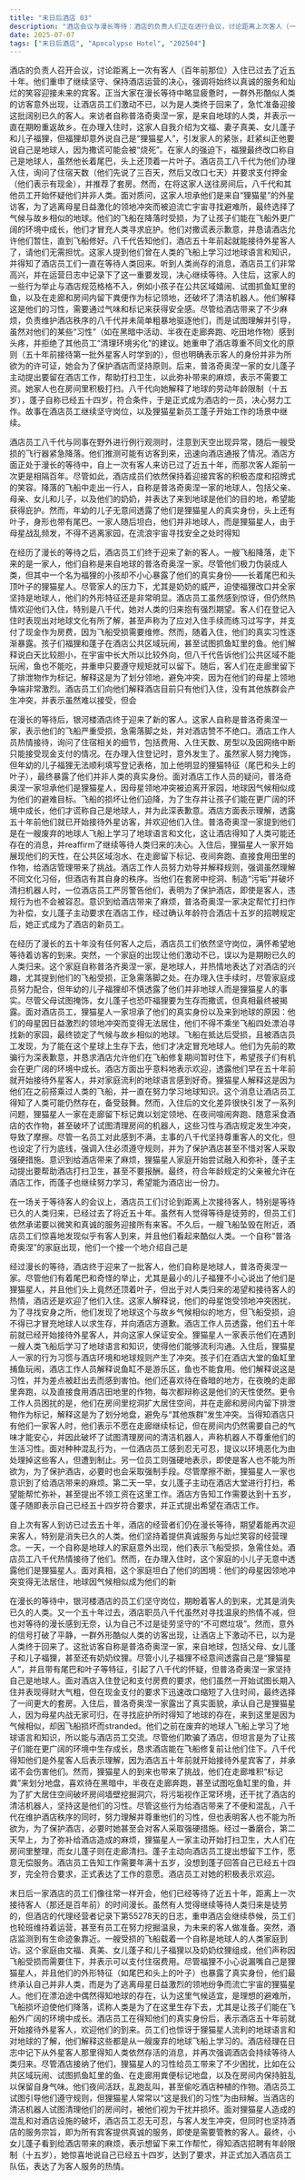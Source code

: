 ```yaml
---
title: "末日后酒店 03"
description: "酒店会议与漫长等待：酒店的负责人们正在进行会议，讨论距离上次客人（一百年前）光临后，已经过去了近五十年，并决定继续等待，保持酒店的运营状态。他们强调要以真诚的服务和灿烂的笑容迎接未来的客人。神秘飞船的到来：正在进行野外观测的酒店员工八千代和另一名员工观察到天空中出现异常，一艘受损的飞船降落。他们猜测可能有客人到来，并迅速通知酒店。自称是地球人的客人：酒店员工们前去迎接飞船下来的人。下来的是一家狸猫星人（狸猫星人，原文备注为指浣熊，但对话中明确说是狸猫星人），他们声称自己是地球人，名为普洛奇奥涅一家。尽管其中一个小孩（福狸）暴露了自己是狸猫星人，长着尾巴和叶子，但在家人的压力下，最终全家都坚持是地球人。入住酒店及身份暴露：普洛奇奥涅一家表示飞船严重受损，正需要住所，并对酒店表示赞赏。酒店询问了房费、住宿天数、房型和支付方式（现金支付，因网络断开）。他们在办理入住时，由于狸猫星人无法顺利填写登记表，最终暴露了不是人类的身份。狸猫星人解释来由：狸猫星人一家承认自己不是人类，而是来自狸猫星。他们解释说，家乡星球因领地纷争而变得无法居住，他们四处漂泊寻找避难所，得知地球气候与家乡相似，便以此为目的地。飞船受损，且被酒店员工发现，为了生存，他们决定假冒地球人。他们为撒谎道歉，并恳求在飞船修复前允许他们住下，以便孩子们能在更广阔的天地成长。酒店的包容与文化差异：酒店员工表示，酒店五十年前就开始接待外星客人，对此表示理解和欢迎，并强调狸猫星人也是酒店的重要宾客。狸猫星人一家表示感谢，并提到他们曾在地球人的飞船上学习过地球语言和知识，才能流利交流。酒店员工得知人类的消息感到高兴，尽管狸猫星人表示没有聊过人类何时回来的事。适应与冲突：狸猫星人一家入住后，展现出许多与酒店规定和地球习惯不符的行为，例如在鱼缸里捕鱼、喜欢待在昏暗的地方、半夜在走廊奔跑、直接食用田地作物、在房间里挖洞扩张空间、在走廊和房间排标记粪等。酒店员工对此感到困扰，但试图理解并解释酒店规定，强调不能在公共区域进行此类行为，以及尊重他们的习性需要时间适应。清理机器人试图清理房间，被狸猫星人破坏。八千代的强硬立场：面对狸猫星人的破坏性行为，尤其是破坏捕蝇机器人，八千代表现出强硬的一面。她明确告诉客人，虽然酒店提供真诚的服务和笑容，但客人的行为并非都能被原谅。为了保护酒店，她甚至会对客人采取强制措施。狸猫星人主动帮助与求职：第二天早上，狸猫星人的女儿蓬子在打扫走廊。她表示想帮助酒店工作，因为他们给酒店添了很多麻烦，并愿意无偿工作。她的家人也在打扫房间。酒店员工告知工作有年龄要求，需要年满十五岁。蓬子表示自己五十四岁，符合年龄要求，正式提出要在酒店工作。酒店员工对此表示欢迎。酒店的持续等待：酒店代理经营者记录了第55278天的日志，得知人类还存活的消息，并重申酒店将继续恭候人类的归来。酒店员工们也轮班继续工作，维持着酒店的运营。"
date: 2025-07-07
tags: ["末日后酒店", "Apocalypse Hotel", "202504"]
---
```


酒店的负责人召开会议，讨论距离上一次有客人（百年前那位）入住已过去了近五十年。他们重申了继续坚守、保持酒店运营的决心，强调将始终以真诚的服务和灿烂的笑容迎接未来的宾客。正当大家在漫长等待中略显疲惫时，一群外形酷似人类的访客意外出现，让酒店员工们激动不已，以为是人类终于回来了，急忙准备迎接这批阔别已久的客人。来访者自称普洛奇奥涅一家，是来自地球的人类，并表示一直在期盼重返故乡。在办理入住时，这家人自我介绍为文福、妻子真美、女儿蓬子和儿子福狸，但福狸却意外说自己是“狸猫星人”，引发家人的紧张，赶紧纠正他要说自己是地球人，因为撒谎可能会被“烧死”。在家人的强迫下，福狸最终改口称自己是地球人，虽然他长着尾巴，头上还顶着一片叶子。酒店员工八千代为他们办理入住，询问了住宿天数（他们先说了三百天，然后又改口七天）并要求支付押金（他们表示有现金），并推荐了套房。然而，在将这家人送往房间后，八千代和其他员工开始怀疑他们并非人类。面对质问，这家人坦承他们是来自“狸猫星”的外星访客，为了逃离母星日益激化的领地冲突而被迫流亡宇宙寻找避难所，最终选择了气候与故乡相似的地球。他们的飞船在降落时受损，为了让孩子们能在飞船外更广阔的环境中成长，他们才冒充人类寻求庇护。他们对撒谎表示歉意，并恳请酒店允许他们暂住，直到飞船修好。八千代告知他们，酒店五十年前起就能接待外星客人了，请他们无需担忧。这家人提到他们曾在人类的飞船上学习过地球语言和知识，并得知了酒店员工们一直在等待人类回来。听到人类尚存的消息，酒店员工们非常高兴，并在运营日志中记录下了这一重要发现，决心继续等待。入住后，这家人的一些行为举止与酒店规范格格不入，例如小孩子在公共区域嬉闹、试图抓鱼缸里的鱼，以及在走廊和房间内留下粪便作为标记领地，还破坏了清洁机器人。他们解释这是他们的习性，需要通过气味和标记来获得安全感。尽管给酒店带来了不少麻烦，负责维护酒店秩序的八千代并未简单粗暴地驱逐他们，而是试图理解并引导，虽然对他们的某些“习性”（如在黑暗中活动、半夜在走廊奔跑、吃田地作物）感到头疼，并拒绝了其他员工“清理环境劣化”的建议。她重申了酒店尊重不同文化的原则（五十年前接待第一批外星客人时学到的），但也明确表示客人的身份并非为所欲为的许可证，她会为了保护酒店而坚持原则。后来，普洛奇奥涅一家的女儿蓬子主动提出要留在酒店工作，帮助打扫卫生，以此弥补带来的麻烦，表示不需要工资。她家人也在房间里积极打扫。八千代向她解释了地球的劳动年龄限制（十五岁），蓬子自称已经五十四岁，符合条件，于是正式成为酒店的一员，决心努力工作。故事在酒店员工继续坚守岗位，以及狸猫星新员工蓬子开始工作的场景中继续。

酒店员工八千代与同事在野外进行例行观测时，注意到天空出现异常，随后一艘受损的飞行器紧急降落。他们推测可能有访客到来，迅速向酒店通报了情况。酒店方面正处于漫长的等待中，自上一次有客人来访已过了近五十年，而那次客人距前一次更是相隔百年。尽管如此，酒店成员们依然保持着迎接宾客的积极态度和招牌式的笑容。降落的飞船中走出一行人，自称是普洛奇奥涅一家的地球人，包括父亲、母亲、女儿和儿子，以及他们的奶奶，并表达了来到地球是他们的目的地，希望能获得庇护。然而，年幼的儿子无意间透露了他们是狸猫星人的真实身份，头上还有叶子，身形也带有尾巴。一家人随后坦白，他们并非地球人，而是狸猫星人，由于母星战乱频发，不得不逃离家园，在流浪宇宙寻找安全之处时得知

在经历了漫长的等待之后，酒店员工们终于迎来了新的客人。一艘飞船降落，走下来的是一家人，他们自称是来自地球的普洛奇奥涅一家。尽管他们极力伪装成人类，但其中一个名为福狸的小孩却不小心暴露了他们的真实身份——长着尾巴和头顶叶子的狸猫星人。尽管家人的压力下，尤其是奶奶的威严，迫使福狸改口并全家坚持是地球人，他们的外形特征还是非常明显。酒店员工虽然感到惊讶，但仍然热情欢迎他们入住，特别是八千代，她对人类的归来抱有强烈期望。客人们在登记入住时表现出对地球文化有所了解，甚至声称为了应对入住手续而练习过写字，并支付了现金作为房费，因为飞船受损需要维修。然而，随着入住，他们的真实习性逐渐暴露。孩子们福狸和蓬子在酒店公共区域玩闹，甚至试图抓鱼缸里的鱼。他们解释说白天比较胆小，在宇宙中长大所以比较外向，但八千代告诉他们公共区域不能玩闹，鱼也不能吃，并重申只要遵守规矩就可以留下。随后，客人们在走廊里留下了排泄物作为标记，解释这是为了划分领地，避免冲突，因为在他们的母星上领地争端非常激烈。酒店员工们向他们解释酒店目前只有他们入住，没有其他族群会产生冲突，并表示虽然难以接受，但会

在漫长的等待后，银河楼酒店终于迎来了新的客人。这家人自称是普洛奇奥涅一家，表示他们的飞船严重受损，急需落脚之处，并对酒店赞不不绝口。酒店工作人员热情接待，询问了住宿相关的细节，包括费用、入住天数、房型以及因网络中断只能接受现金支付的情况。在办理入住登记时，意外发生了。虽然家人努力掩饰，但年幼的儿子福狸无法顺利填写登记表格，加上他明显的狸猫特征（尾巴和头上的叶子），最终暴露了他们并非人类的真实身份。面对酒店工作人员的疑问，普洛奇奥涅一家坦承他们是狸猫星人，因母星领地冲突被迫离开家园，地球因气候相似成为他们的避难目标。飞船的损坏让他们迫降，为了生存并让孩子们能在更广阔的环境中成长，他们才谎称自己是地球人，并为此深表歉意。酒店方面表示理解，透露五十年前他们就已开始接待外星访客，并欢迎他们入住。普洛奇奥涅一家提到他们是在一艘废弃的地球人飞船上学习了地球语言和文化，这让酒店得知了人类可能还存在的消息，并reaffirm了继续等待人类归来的决心。入住后，狸猫星人一家开始展现他们的天性，在公共区域泡水、在走廊留下标记、夜间奔跑、直接食用田里的作物，给酒店管理带来了挑战。酒店工作人员努力劝导并解释规则，强调虽然理解不同文化习俗，但酒店有其自身的秩序。当他们在套房中挖洞、制造“污垢”并破坏清扫机器人时，一位酒店员工严厉警告他们，表明为了保护酒店，即使是客人，违规行为也不会被容忍。意识到给酒店带来了麻烦，普洛奇奥涅一家决定帮忙打扫作为补偿，女儿蓬子主动要求在酒店工作，经过确认年龄符合酒店十五岁的招聘规定后，她正式成为了酒店的新员工。

在经历了漫长的五十年没有任何客人之后，酒店员工们依然坚守岗位，满怀希望地等待着访客的到来。突然，一个家庭的出现让他们激动不已，误以为是期盼已久的人类归来。这个家庭自称普洛齐奥涅一家，是地球人，并热情地表达了对酒店的兴趣，尤其提到他们的飞船受损，正急需落脚之处。在办理入住手续时，尽管家庭成员努力配合，但年幼的儿子福狸却不慎透露了他们并非地球人而是狸猫星人的事实。尽管父母试图掩饰，女儿蓬子也恐吓福狸要为生存而撒谎，但真相最终被揭露。面对酒店员工，狸猫星人一家坦承了他们的真实身份以及来到地球的原因：他们的母星因日益激烈的领地冲突而变得无法居住，他们不得不乘坐飞船四处漂泊寻找新的家园，最终锁定了气候与故乡相似的地球。飞船在抵达后受损，且被酒店员工发现，为了能在这个星球上生存下去，他们才决定冒充地球人。他们为先前的欺骗行为深表歉意，并恳求酒店允许他们在飞船修复期间暂时住下，希望孩子们有机会在更广阔的环境中成长。酒店方面出乎意料地表示欢迎，透露他们早在五十年前就开始接待外星客人，并对家庭流利的地球语言感到好奇。狸猫星人解释这是因为他们在之前搭乘过人类的飞船，并一直在努力学习地球知识。这个消息让酒店员工得知了人类可能仍然存在，备受鼓舞。然而，入住后的文化差异很快引发了一系列问题，狸猫星人一家在走廊留下标记粪以划定领地、在夜间喧闹奔跑、随意采食酒店的农作物，甚至破坏了试图清理房间的机器人，这些习性与酒店规定发生冲突，导致了摩擦。尽管一名员工对此感到不满，主事的八千代坚持尊重客人的文化，但也设定了行为底线，强调入住必须遵守规则，并为了保护酒店甚至不惜对客人采取强硬措施。意识到给酒店带来了麻烦，狸猫星人家庭开始尝试融入和弥补，蓬子主动提出要帮助酒店打扫卫生，甚至不要报酬。最终，符合年龄规定的父亲被允许在酒店工作，而蓬子也继续努力学习，希望能为酒店出一份力。

在一场关于等待客人的会议上，酒店员工们讨论到距离上次接待客人，特别是等待已久的人类归来，已经过去了将近五十年。虽然有人觉得等待是徒劳的，但员工们依然承诺要以微笑和真诚的服务迎接所有来客。不久后，一艘飞船坠毁在附近，酒店员工们惊喜地发现似乎有客人到来，并且他们看起来酷似人类。一个自称“普洛奇奥涅”的家庭出现，他们一个接一个地介绍自己是

经过漫长的等待，酒店终于迎来了一批客人，他们自称是地球人，普洛奇奥涅一家。尽管他们有着尾巴和奇怪的举止，尤其是最小的儿子福狸不小心说出了他们是狸猫星人，并且他们头上竟然还顶着叶子，但出于对人类归来的渴望和接待客人的热情，酒店还是欢迎了他们入住。这家人解释说，他们的母星饱受领地冲突困扰，为了寻找安身之所，他们发现了地球这个与故乡气候相似的地方，但飞船受损，迫不得已才冒充地球人以求生存，并向酒店方道歉。酒店工作人员透露，他们五十年前就已经开始接待外星客人，并向这家人保证安全。狸猫星人一家表示他们在遇到一艘人类飞船后学习了地球语言和知识，使得他们能够流利沟通。入住后，狸猫星人一家的行为习惯与酒店环境和地球规则产生了冲突。孩子们在酒店大堂的鱼缸里捕鱼玩闹，酒店工作人员解释说鱼缸不是游乐区，鱼也不能食用。他们解释说这是习性，并为差点被赶出去而感到害怕。他们还喜欢待在昏暗的地方，在夜晚的走廊里奔跑，以及直接食用酒店田地里的作物，每次都辩称这是他们的天性使然。更令工作人员困扰的是，他们在房间里挖洞扩大居住空间，并在走廊和房间内留下排泄物作为标记，解释这是为了划分地盘，避免与“其他族群”发生冲突。当得知酒店只有他们一家客人时，他们表示不愿在走廊继续标记，但在房间内仍然需要自己的气味才能安心，并因此破坏了试图清理房间的清洁机器人，声称机器人不尊重他们的生活习性。面对种种混乱行为，一位酒店员工感到忍无可忍，提议以环境恶化为由处理掉这些客人，但遭到制止。另一位员工则强硬地表示，即使是客人也不能为所欲为，为了保护酒店，必要时也会采取强制手段。尽管摩擦不断，狸猫星人一家也意识到了给酒店带来的麻烦。第二天一早，女儿蓬子主动在酒店大堂进行打扫，希望能帮忙弥补，甚至提出不领工资在这里工作。酒店方告知工作需要达到十五岁，蓬子随即表示自己已经五十四岁符合要求，并正式提出希望在酒店工作。

自上次有客人到访已过去五十年，酒店的经营者们仍在漫长等待，期望着能再次迎来客人，特别是消失已久的人类。他们坚持着提供真诚服务与灿烂笑容的经营理念。一天，一个自称是地球人的家庭意外出现，他们表示飞船受损，急需住处。酒店员工八千代热情接待了他们。然而，在办理入住时，这个家庭的小儿子无意中透露他们是狸猫星人。面对真相，这个家庭坦白了他们的困境：他们的母星因领地冲突变得无法居住，地球因气候相似成为他们的新

在漫长的等待中，银河楼酒店的员工们坚守岗位，期盼着客人的到来，尤其是消失已久的人类。又一个五十年过去，酒店职员八千代虽然对寻找温泉的热情不减，但也对等待的漫长感到无奈，认为自己不过是徒劳坚守的“不可燃垃圾”。然而，意外的信号打破了平静，一群外形酷似人类的访客出现，让酒店上下激动不已，以为是人类终于回来了。这批访客自称是普洛奇奥涅一家，来自地球，包括父母、女儿蓬子和儿子福狸，甚至还有奶奶纹狸。尽管小儿子福狸不经意间透露自己是“狸猫星人”，并且带有尾巴和叶子等特征，引起了八千代的怀疑，但普洛奇奥涅一家坚持自己是地球人。面对酒店入住登记和支付房费的要求，他们虽然一开始试图长期入住并表现得财大气粗，但在现金支付的要求下迅速改口缩短了入住时间，最终选择了一间更大的套房。入住后，普洛奇奥涅一家露出了真实面貌，承认自己是狸猫星人，因为母星内战无家可归，在寻找庇护所时得知了地球的存在，来到这里是因为气候相似，却因飞船损坏而stranded。他们之前在废弃的地球人飞船上学习了地球语言和知识，所以能与酒店员工交流。尽管他们欺骗了酒店，但坦言是为了让孩子们能在更广阔的环境中生存成长，恳求酒店能在飞船修复前让他们住下。八千代得知他们是外星客人后表示理解，因为酒店五十年前就开始接待外星宾客了，并承诺不会伤害他们。然而，狸猫星人的到来也带来了挑战，他们在走廊堆积“标记粪”来划分地盘，喜欢待在黑暗中，半夜在走廊奔跑，甚至试图吃鱼缸里的鱼，并为了扩大居住空间破坏房间墙壁挖掘洞穴，将污垢视作正常环境，还干扰了酒店的清洁机器人，坚持这是他们的习性。尽管这些行为给酒店带来了不便和混乱，八千代在维护酒店秩序的同时，努力理解并尊重他们的习性，但也表明客人也不能为所欲为，为了保护酒店，必要时她甚至会对客人采取强硬措施。经过一番磨合，第二天早上，为了弥补给酒店造成的麻烦，狸猫星人一家主动开始打扫卫生，大人们在房间里整理，而女儿蓬子则在走廊清扫。蓬子主动向酒店员工提出想留下工作，愿意无偿服务。酒店员工告知工作需要年满十五岁，没想到蓬子回答自己已经五十四岁，完全符合要求，正式表达了工作的意愿。酒店员工对她的积极表示欢迎。

末日后一家酒店的员工们像往常一样开会，他们已经等待了近五十年，距离上一次接待客人（那还是百年前）的时间漫长。虽然有人觉得继续等待人类归来是徒劳的，但酒店的代理经营者记录下第55278天的日志，重申酒店会继续恭候，员工们也轮班维持着运营，甚至有员工在努力挖掘温泉，为未来的客人做准备。突然，酒店监测到有生命迹象靠近。一艘受损的飞船载着一个自称是地球人的人类家庭到访。这个家庭由文福、真美、女儿蓬子和儿子福狸以及奶奶纹狸组成，他们声称因飞船受损而需要住下，并表示可以支付住宿费用。尽管福狸不小心说漏嘴自己是狸猫星人，并且他们的外形特征（如尾巴和头上的叶子）也暴露了真实身份，他们最终承认自己并非人类，而是为了逃离母星日益激烈的领地纷争而流亡宇宙的狸猫星人。他们在漂泊途中偶然得知地球的存在，认为这里气候适宜，是理想的避难所，飞船损坏迫使他们降落，谎称人类是为了在这里生存下去，尤其是让孩子们能在飞船外广阔的环境中成长。酒店员工在得知他们的真实身份后，表示酒店五十年前就开始接待外星客人，欢迎他们的到来。员工们也惊讶于狸猫星人流利的地球语言和对地球的了解，他们解释这些都是从一艘废弃的地球飞船上学习的。酒店经理在日志中记下从外星客人那里得知人类依然存活的消息，并再次强调酒店会持续等待人类归来。尽管酒店接纳了他们，狸猫星人的习性给员工带来了不少困扰，比如在公共区域玩闹、试图抓鱼缸里的鱼、在走廊用粪便标记地盘，以及在房间内保持脏乱以保留自身气味。他们夜间活跃，乱跑乱叫，甚至偷吃酒店种植的作物。酒店员工试图引导他们遵守规则，但狸猫星人常常以“这是我们的习性”为由辩解。当酒店的清洁机器人试图清理他们的房间时，被他们视为干扰并损坏。面对狸猫星人造成的混乱和对酒店设施的破坏，酒店员工忍无可忍，与客人发生冲突，但同时也坚持酒店的服务宗旨，即为所有宾客提供真诚的服务，即使是需要管教的客人。最终，小女儿蓬子看到给酒店带来的麻烦，表示想留下来工作帮忙，得知酒店招聘有年龄限制（十五岁），她惊喜地说自己已经五十四岁，达到了要求，并正式加入酒店员工队伍，表达了为客人服务的热情。